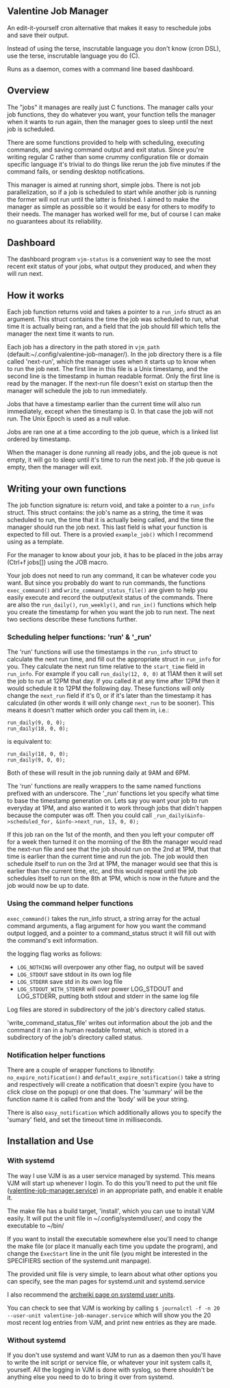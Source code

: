 ## Valentine Job Manager
An edit-it-yourself cron alternative that makes it easy to reschedule jobs and save their output.

Instead of using the terse, inscrutable language you don't know (cron DSL), use the terse, inscrutable language you do (C).

Runs as a daemon, comes with a command line based dashboard.

## Overview
The "jobs" it manages are really just C functions. The manager calls your job functions,
they do whatever you want, your function tells the manager when it wants to run again, then the manager goes to sleep until the next job is scheduled.

There are some functions provided to help with scheduling, executing commands, and saving command output and exit status. Since you're writing regular C rather than some crummy configuration file or domain specific language it's trivial to do things like rerun the job five minutes if the command fails, or sending desktop notifications.

This manager is aimed at running short, simple jobs. There is not job parallelization, so
if a job is scheduled to start while another job is running the former will not run until
the latter is finished. I aimed to make the manager as simple as possible so it would be
easy for others to modify to their needs. The manager has worked well for me, but of
course I can make no guarantees about its reliability.

## Dashboard
The dashboard program ```vjm-status``` is a convenient way to see the most recent exit
status of your jobs, what output they produced, and when they will run next.

## How it works
Each job function returns void and takes a pointer to a ```run_info``` struct as an argument. This struct
contains the time the job was scheduled to run, what time it is actually being ran, and a
field that the job should fill which tells the manager the next time it wants to run.

Each job has a directory in the path stored in ```vjm_path```
(default:~/.config/valentine-job-manager/). In the job directory there is a file called
'next-run', which the manager uses when it starts up to know when to run the job next. The
first line in this file is a Unix timestamp, and the second line is the timestamp in human
readable format. Only the first line is read by the manager. If the next-run file doesn't
exist on startup then the manager will schedule the job to run immediately.

Jobs that have a timestamp earlier than the current time will also run immediately, except
when the timestamp is 0. In that case the job will not run. The Unix Epoch is used as a
null value.

Jobs are ran one at a time according to the job queue, which is a linked list ordered by
timestamp.

When the manager is done running all ready jobs, and the job queue is not empty, it will
go to sleep until it's time to run the next job. If the job queue is empty, then the
manager will exit.

## Writing your own functions
The job function signature is: return void, and take a pointer to a ```run_info``` struct.
This struct contains: the job's name as a string, the time it was scheduled to run, the time that it is actually being called, and the time the manager should run the job next. This last field is what your function is expected to fill out.
There is a provied ```example_job()``` which I recommend using as a template.

For the manager to know about your job, it has to be placed in the jobs array (Ctrl+f jobs[]) using the JOB macro.

Your job does not need to run any command, it can be whatever code you want. But since you
probably do want to run commands, the functions ```exec_command()``` and
```write_command_status_file()``` are given to help you easily execute and record the output/exit status of the
commands. There are also the ```run_daily()```, ```run_weekly()```, and ```run_in()``` functions which help you create
the timestamp for when you want the job to run next. The next two sections describe these functions further.

### Scheduling helper functions: 'run' & '_run'
The 'run' functions will use the timestamps in the ```run_info``` struct to calculate the next
run time, and fill out the appropriate struct in ```run_info``` for you. They calculate the 
next run time relative to the ```start_time``` field in ```run_info```. For example if you call
```run_daily(12, 0, 0)``` at 11AM then it will set the job to run at 12PM that day. If you
called it at any time after 12PM then it would schedule it to 12PM the following day.
These functions will only change the ```next_run``` field if it's 0, or if it's later than the
timestamp it has calculated (in other words it will only change ```next_run``` to be sooner). This means it doesn't matter which order you call them in, i.e.:
```
run_daily(9, 0, 0);
run_daily(18, 0, 0);
```
is equivalent to:
```
run_daily(18, 0, 0);
run_daily(9, 0, 0);
```
Both of these will result in the job running daily at 9AM and 6PM.

The 'run' functions are really wrappers to the same named functions prefixed with an
underscore. The '_run' functions let you specify what time to base the timestamp
generation on. Lets say you want your job to run everyday at 1PM, and also wanted it to
work through jobs that didn't happen because the computer was off. Then you could call
```_run_daily(&info->scheduled_for, &info->next_run, 13, 0, 0);```

If this job ran on the 1st of the month, and then you left your computer off for a week
then turned it on the morniing of the 8th the manager would read the next-run file and see that the job should run on the 2nd at
1PM, that that time is earlier than the current time and run the job. The job would then
schedule itself to run on the 3rd at 1PM, the manager would see that this is earlier than
the current time, etc, and this would repeat until the job schedules itself to run on the
8th at 1PM, which is now in the future and the job would now be up to date.  

### Using the command helper functions
```exec_command()``` takes the run_info struct, a string array for the actual command arguments,
a flag argument for how you want the command output logged, and a pointer to a
command_status struct it will fill out with the command's exit information.

the logging flag works as follows:
- ```LOG_NOTHING``` will overpower any other flag, no output will be saved
- ```LOG_STDOUT```  save stdout in its own log file
- ```LOG_STDERR```  save std in its own log file
- ```LOG_STDOUT_WITH_STDERR``` will over power LOG_STDOUT and LOG_STDERR, putting both stdout and
stderr in the same log file

Log files are stored in subdirectory of the job's directory called status.

'write_command_status_file' writes out information about the job and the command it ran in
a human readable format, which is stored in a subdirectory of the job's directory called
status.

### Notification helper functions
There are a couple of wrapper functions to libnotify:
```no_expire_notification()``` and ```default_expire_notification()``` take a string and respectively will create a
notification that doesn't expire (you have to click close on the popup) or one that does.
The 'summary' will be the function name it is called from and the 'body' will be your
string.

There is also ```easy_notification``` which additionally allows you to specify the 'sumary' field, and set
the timeout time in milliseconds.

## Installation and Use

### With systemd
The way I use VJM is as a user service managed by systemd. This means VJM will start up
whenever I login. To do this you'll need to put the unit file
([valentine-job-manager.service](valentine-job-manager.service)) in an appropriate path, and enable it enable it.

The make file has a build target, 'install', which you can use to install VJM easily.
It will put the unit file in ~/.config/systemd/user/, and copy the executable to ~/bin/

If you want to install the executable somewhere else you'll need to change the make file
(or place it manually each time you update the program), and change the ```ExecStart``` line in
the unit file (you might be interested in the SPECIFIERS section of the systemd.unit manpage).

The provided unit file is very simple, to learn about what other options you can specify,
see the man pages for systemd.unit and systemd.service

I also recommend the [archwiki page on systemd user units](https://wiki.archlinux.org/title/systemd/User).

You can check to see that VJM is working by calling ```$ journalctl -f -n 20 --user-unit valentine-job-manager.service```
which will show you the 20 most recent log entries from VJM, and print new entries as they
are made.

### Without systemd
If you don't use systemd and want VJM to run as a daemon then you'll have to write the
init script or service file, or whatever your init system calls it, yourself. All the
logging in VJM is done with syslog, so there shouldn't be anything else you need to do to
bring it over from systemd.

